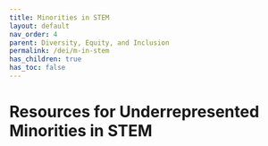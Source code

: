 ```yaml
---
title: Minorities in STEM
layout: default
nav_order: 4
parent: Diversity, Equity, and Inclusion
permalink: /dei/m-in-stem
has_children: true
has_toc: false
---
```


# Resources for Underrepresented Minorities in STEM
